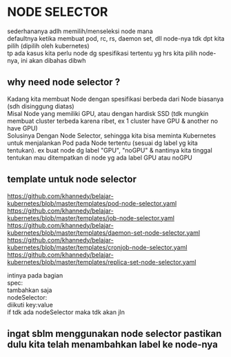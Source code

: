 # NODE SELECTOR
sederhananya adlh memilih/menseleksi node mana<br>
defaultnya ketika membuat pod, rc, rs, daemon set, dll node-nya tdk dpt kita pilih (dipilih oleh kubernetes)<br>
tp ada kasus kita perlu node dg spesifikasi tertentu yg hrs kita pilih node-nya, ini akan dibahas dibwh<br>
## why need node selector ?
Kadang kita membuat Node dengan spesifikasi berbeda dari Node biasanya (sdh disinggung diatas)<br>
Misal Node yang memiliki GPU, atau dengan hardisk SSD (tdk mungkin membuat cluster terbeda karena ribet, ex 1 cluster have GPU & another no have GPU)<br>
Solusinya Dengan Node Selector, sehingga kita bisa meminta Kubernetes untuk menjalankan Pod pada Node tertentu (sesuai dg label yg kita tentukan). ex buat node dg label "GPU", "noGPU" & nantinya kita tinggal tentukan mau ditempatkan di node yg ada label GPU atau noGPU<br>

## template untuk node selector
https://github.com/khannedy/belajar-kubernetes/blob/master/templates/pod-node-selector.yaml<br>
https://github.com/khannedy/belajar-kubernetes/blob/master/templates/job-node-selector.yaml<br>
https://github.com/khannedy/belajar-kubernetes/blob/master/templates/daemon-set-node-selector.yaml<br>
https://github.com/khannedy/belajar-kubernetes/blob/master/templates/cronjob-node-selector.yaml<br>
https://github.com/khannedy/belajar-kubernetes/blob/master/templates/replica-set-node-selector.yaml<br>

intinya pada bagian<br>
spec:<br>
tambahkan saja<br> 
nodeSelector:<br>
diikuti key:value<br>
if tdk ada nodeSelector maka tdk akan jln<br>
## ingat sblm menggunakan node selector pastikan dulu kita telah menambahkan label ke node-nya 
